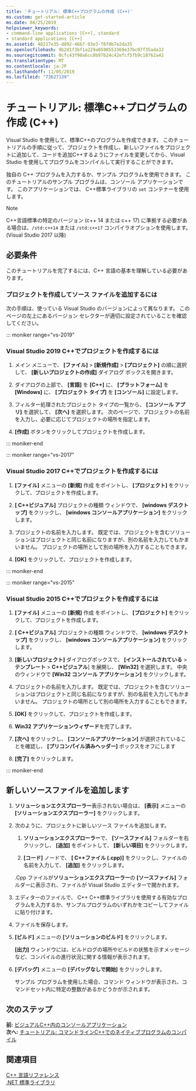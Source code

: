```yaml
---
title: 'チュートリアル: 標準C++プログラムの作成 (C++)'
ms.custom: get-started-article
ms.date: 04/25/2019
helpviewer_keywords:
- command-line applications [C++], standard
- standard applications [C++]
ms.assetid: 48217e35-d892-46b7-93e3-f6f0b7e2da35
ms.openlocfilehash: 9b2d1f3bf1a229a0590553369e37bc07f35ada33
ms.sourcegitcommit: 0cfc43f90a6cc8b97b24c42efcf5fb9c18762a42
ms.translationtype: MT
ms.contentlocale: ja-JP
ms.lasthandoff: 11/05/2019
ms.locfileid: "73627139"
---
```

# <a name="walkthrough-creating-a-standard-c-program-c"></a>チュートリアル: 標準C++プログラムの作成 (C++)

Visual Studio を使用して、標準C++のプログラムを作成できます。 このチュートリアルの手順に従って、プロジェクトを作成し、新しいファイルをプロジェクトに追加して、コードを追加C++するようにファイルを変更してから、Visual Studio を使用してプログラムをコンパイルして実行することができます。

独自の C++ プログラムを入力するか、サンプル プログラムを使用できます。 このチュートリアルのサンプル プログラムは、コンソール アプリケーションです。 このアプリケーションでは、 C++標準ライブラリの `set` コンテナーを使用します。

> [!NOTE]
> C++言語標準の特定のバージョン (c++ 14 または c++ 17) に準拠する必要がある場合は、`/std:c++14` または `/std:c++17` コンパイラオプションを使用します。 (Visual Studio 2017 以降)

## <a name="prerequisites"></a>必要条件

このチュートリアルを完了するには、C++ 言語の基本を理解している必要があります。

### <a name="to-create-a-project-and-add-a-source-file"></a>プロジェクトを作成してソース ファイルを追加するには

次の手順は、使っている Visual Studio のバージョンによって異なります。 このページの左上にあるバージョン セレクターが適切に設定されていることを確認してください。

::: moniker range="vs-2019"

### <a name="to-create-a-c-project-in-visual-studio-2019"></a>Visual Studio 2019 C++でプロジェクトを作成するには

1. メイン メニューで、 **[ファイル]** > **[新規作成]** > **[プロジェクト]** の順に選択して、 **[新しいプロジェクトの作成]** ダイアログ ボックスを開きます。

1. ダイアログの上部で、 **[言語]** を **[C++]** に、 **[プラットフォーム]** を **[Windows]** に、 **[プロジェクト タイプ]** を **[コンソール]** に設定します。 

1. フィルター処理されたプロジェクト タイプの一覧から、 **[コンソール アプリ]** を選択して、 **[次へ]** を選択します。 次のページで、プロジェクトの名前を入力し、必要に応じてプロジェクトの場所を指定します。

1. **[作成]** ボタンをクリックしてプロジェクトを作成します。

::: moniker-end

::: moniker range="vs-2017"

### <a name="to-create-a-c-project-in-visual-studio-2017"></a>Visual Studio 2017 C++でプロジェクトを作成するには

1. **[ファイル]** メニューの **[新規]** 作成 をポイントし、 **[プロジェクト]** をクリックして、プロジェクトを作成します。

1. **[ C++ビジュアル]** プロジェクトの種類 ウィンドウで、 **[windows デスクトップ]** をクリックし、 **[windows コンソールアプリケーション]** をクリックします。

1. プロジェクトの名前を入力します。 既定では、プロジェクトを含むソリューションはプロジェクトと同じ名前になりますが、別の名前を入力してもかまいません。 プロジェクトの場所として別の場所を入力することもできます。

1. **[OK]** をクリックして、プロジェクトを作成します。

::: moniker-end

::: moniker range="vs-2015"

### <a name="to-create-a-c-project-in-visual-studio-2015"></a>Visual Studio 2015 C++でプロジェクトを作成するには

1. **[ファイル]** メニューの **[新規]** 作成 をポイントし、 **[プロジェクト]** をクリックして、プロジェクトを作成します。

1. **[ C++ビジュアル]** プロジェクトの種類 ウィンドウで、 **[windows デスクトップ]** をクリックし、 **[windows コンソールアプリケーション]** をクリックします。

1. **[新しいプロジェクト]** ダイアログボックスで、 **[インストールされている** > **テンプレート** >  **C++ビジュアル**] を展開し、 **[Win32]** を選択します。 中央のウィンドウで **[Win32 コンソール アプリケーション]** をクリックします。

1. プロジェクトの名前を入力します。 既定では、プロジェクトを含むソリューションはプロジェクトと同じ名前になりますが、別の名前を入力してもかまいません。 プロジェクトの場所として別の場所を入力することもできます。

1. **[OK]** をクリックして、プロジェクトを作成します。

1. **Win32 アプリケーションウィザード**を完了します。 

1. **[次へ]** をクリックし、 **[コンソールアプリケーション]** が選択されていることを確認し、 **[プリコンパイル済みヘッダー]** ボックスをオフにします 

1. **[完了]** をクリックします。

::: moniker-end

## <a name="add-a-new-source-file"></a>新しいソースファイルを追加します

1. **ソリューションエクスプローラー**表示されない場合は、 **[表示]** メニューの **[ソリューションエクスプローラー]** をクリックします。

1. 次のように、プロジェクトに新しいソース ファイルを追加します。

   1. **ソリューションエクスプローラー**で、 **[ソースファイル]** フォルダーを右クリックし、 **[追加]** をポイントして、 **[新しい項目]** をクリックします。

   1. **[コード]** ノードで、 **[ C++ファイル (.cpp)]** をクリックし、ファイルの名前を入力して、 **[追加]** をクリックします。

   .Cpp ファイルが**ソリューションエクスプローラー**の **[ソースファイル]** フォルダーに表示され、ファイルが Visual Studio エディターで開かれます。

1. エディターのファイルで、 C++ C++標準ライブラリを使用する有効なプログラムを入力するか、サンプルプログラムのいずれかをコピーしてファイルに貼り付けます。

1. ファイルを保存します。

1. **[ビルド]** メニューの **[ソリューションのビルド]** をクリックします。

   **[出力]** ウィンドウには、ビルドログの場所やビルドの状態を示すメッセージなど、コンパイルの進行状況に関する情報が表示されます。

1. **[デバッグ]** メニューの **[デバッグなしで開始]** をクリックします。

   サンプル プログラムを使用した場合、コマンド ウィンドウが表示され、コマンドセット内に特定の整数があるかどうかが示されます。

## <a name="next-steps"></a>次のステップ

**前:** [ビジュアルC++内のコンソールアプリケーション](../windows/console-applications-in-visual-cpp.md)<br/>
**次へ:** [チュートリアル: コマンドラインC++でのネイティブプログラムのコンパイル](../build/walkthrough-compiling-a-native-cpp-program-on-the-command-line.md)

## <a name="see-also"></a>関連項目

[C++ 言語リファレンス](../cpp/cpp-language-reference.md)<br/>
[.NET 標準ライブラリ](../standard-library/cpp-standard-library-reference.md)
